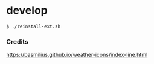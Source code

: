 # develop

```bash
$ ./reinstall-ext.sh

```

### Credits

https://basmilius.github.io/weather-icons/index-line.html
